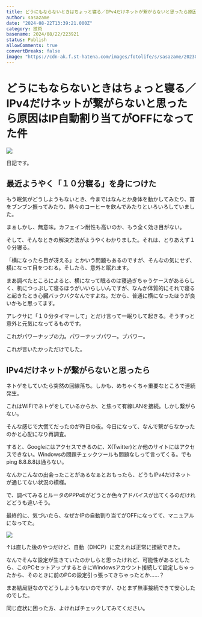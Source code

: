 ```yaml
---
title: どうにもならないときはちょっと寝る／IPv4だけネットが繋がらないと思ったら原因はIP自動割り当てがOFFになってた件
author: sasazame
date: "2024-08-22T13:39:21.000Z"
category: 技術
basename: 2024/08/22/223921
status: Publish
allowComments: true
convertBreaks: false
image: "https://cdn-ak.f.st-hatena.com/images/fotolife/s/sasazame/20230908/20230908202155.png"
---
```

# どうにもならないときはちょっと寝る／IPv4だけネットが繋がらないと思ったら原因はIP自動割り当てがOFFになってた件

![](https://cdn-ak.f.st-hatena.com/images/fotolife/s/sasazame/20230908/20230908202155.png)

日記です。

<!-- Extended Body -->

## 最近ようやく「１０分寝る」を身につけた

もう眠気がどうしようもないとき、今まではなんとか身体を動かしてみたり、首をブンブン振ってみたり、熱々のコーヒーを飲んでみたりといろいろしていました。

まぁしかし、無意味。カフェイン耐性も高いのか、もう全く効き目がない。

そして、そんなときの解決方法がようやくわかりました。それは、とりあえず１０分寝る。

「横になったら目が冴える」とかいう問題もあるのですが、そんなの気にせず、横になって目をつむる。そしたら、意外と眠れます。

まあ調べたところによると、横になって眠るのは寝過ぎちゃうケースがあるらしく、机につっぷして寝るほうがいいらしいんですが、なんか体質的にそれで寝ると起きたとき心臓バックバクなんですよね。だから、普通に横になったほうが良いかもと思ってます。

アレクサに「１０分タイマーして」とだけ言って一眠りして起きる。そうすっと意外と元気になってるものです。

これがパワーナップの力。パワーナップパワー。プパワー。

これが言いたかっただけでした。

## IPv4だけネットが繋がらないと思ったら

ネトゲをしていたら突然の回線落ち。しかも、めちゃくちゃ重要なところで連続発生。

これはWiFiでネトゲをしているからか、と焦って有線LANを接続。しかし繋がらない。

そんな感じで大慌てだったのが昨日の夜。今日になって、なんで繋がらなかったのかと心配になり再調査。

すると、Googleにはアクセスできるのに、X(Twitter)とか他のサイトにはアクセスできない。Windowsの問題チェックツールも問題なしって言ってくる。でもping 8.8.8.8は通らない。

なんかこんなの出会ったことがあるなぁとおもったら、どうもIPv4だけネットが通じてない状況の模様。

で、調べてみるとルータのPPPoEがどうとか色々アドバイスが出てくるのだけれどどうも違いそう。

最終的に、気づいたら、なぜかIPの自動割り当てがOFFになってて、マニュアルになってた。

![](https://cdn-ak.f.st-hatena.com/images/fotolife/s/sasazame/20240822/20240822223700.png)

↑は直した後のやつだけど、自動（DHCP）に変えれば正常に接続できた。

なんでそんな設定が生きていたのかしらと思ったけれど、可能性があるとしたら、このPCセットアップするときにWindowsアカウント接続して設定しちゃったから、そのときに前のPCの設定引っ張ってきちゃったとか……？

まあ結局謎なのでどうしようもないのですが、ひとまず無事接続できて安心したのでした。

同じ症状に困った方、よければチェックしてみてください。